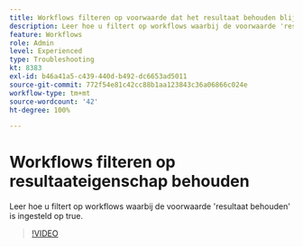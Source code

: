```yaml
---
title: Workflows filteren op voorwaarde dat het resultaat behouden blijft
description: Leer hoe u filtert op workflows waarbij de voorwaarde 'resultaat behouden' is ingesteld op true.
feature: Workflows
role: Admin
level: Experienced
type: Troubleshooting
kt: 8383
exl-id: b46a41a5-c439-440d-b492-dc6653ad5011
source-git-commit: 772f54e81c42cc88b1aa123843c36a06866c024e
workflow-type: tm+mt
source-wordcount: '42'
ht-degree: 100%

---
```


# Workflows filteren op resultaateigenschap behouden

Leer hoe u filtert op workflows waarbij de voorwaarde &#39;resultaat behouden&#39; is ingesteld op true.

>[!VIDEO](https://video.tv.adobe.com/v/335888?quality=12)
